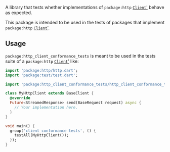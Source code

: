 A library that tests whether implementations of `package:http`
[`Client`'](https://pub.dev/documentation/http/latest/http/Client-class.html)
behave as expected.

This package is intended to be used in the tests of packages that implement
`package:http`
[`Client`'](https://pub.dev/documentation/http/latest/http/Client-class.html).

## Usage

`package:http_client_conformance_tests` is meant to be used in the tests suite
of a `package:http`
[`Client`'](https://pub.dev/documentation/http/latest/http/Client-class.html)
like:

```dart
import 'package:http/http.dart';
import 'package:test/test.dart';

import 'package:http_client_conformance_tests/http_client_conformance_tests.dart';

class MyHttpClient extends BaseClient {
  @override
  Future<StreamedResponse> send(BaseRequest request) async {
    // Your implementation here.
  }
}

void main() {
  group('client conformance tests', () {
    testAll(MyHttpClient());
  });
}
```
